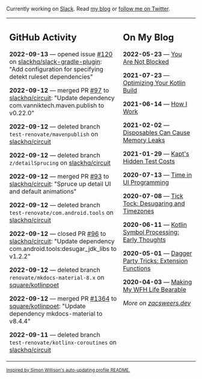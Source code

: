 Currently working on [Slack](https://slack.com/). Read [my blog](https://zacsweers.dev/) or [follow me on Twitter](https://twitter.com/ZacSweers).

<table><tr><td valign="top" width="60%">

## GitHub Activity
<!-- githubActivity starts -->
**2022-09-13** — opened issue [#120](https://github.com/slackhq/slack-gradle-plugin/issues/120) on [slackhq/slack-gradle-plugin](https://github.com/slackhq/slack-gradle-plugin): "Add configuration for specifying detekt ruleset dependencies"

**2022-09-12** — merged PR [#97](https://github.com/slackhq/circuit/pull/97) to [slackhq/circuit](https://github.com/slackhq/circuit): "Update dependency com.vanniktech.maven.publish to v0.22.0"

**2022-09-12** — deleted branch `test-renovate/mavenpublish` on [slackhq/circuit](https://github.com/slackhq/circuit)

**2022-09-12** — deleted branch `z/detailSprucing` on [slackhq/circuit](https://github.com/slackhq/circuit)

**2022-09-12** — merged PR [#93](https://github.com/slackhq/circuit/pull/93) to [slackhq/circuit](https://github.com/slackhq/circuit): "Spruce up detail UI and default animations"

**2022-09-12** — deleted branch `test-renovate/com.android.tools` on [slackhq/circuit](https://github.com/slackhq/circuit)

**2022-09-12** — closed PR [#96](https://github.com/slackhq/circuit/pull/96) to [slackhq/circuit](https://github.com/slackhq/circuit): "Update dependency com.android.tools:desugar_jdk_libs to v1.2.2"

**2022-09-12** — deleted branch `renovate/mkdocs-material-8.x` on [square/kotlinpoet](https://github.com/square/kotlinpoet)

**2022-09-12** — merged PR [#1364](https://github.com/square/kotlinpoet/pull/1364) to [square/kotlinpoet](https://github.com/square/kotlinpoet): "Update dependency mkdocs-material to v8.4.4"

**2022-09-11** — deleted branch `test-renovate/kotlinx-coroutines` on [slackhq/circuit](https://github.com/slackhq/circuit)
<!-- githubActivity ends -->
</td><td valign="top" width="40%">

## On My Blog
<!-- blog starts -->
**2022-05-23** — [You Are Not Blocked](https://www.zacsweers.dev/you-are-not-blocked/)

**2021-07-23** — [Optimizing Your Kotlin Build](https://www.zacsweers.dev/optimizing-your-kotlin-build/)

**2021-06-14** — [How I Work](https://www.zacsweers.dev/how-i-work/)

**2021-02-02** — [Disposables Can Cause Memory Leaks](https://www.zacsweers.dev/disposables-can-cause-memory-leaks/)

**2021-01-29** — [Kapt's Hidden Test Costs](https://www.zacsweers.dev/kapts-hidden-test-costs/)

**2020-07-13** — [Time in UI Programming](https://www.zacsweers.dev/time-in-ui/)

**2020-07-08** — [Tick Tock: Desugaring and Timezones](https://www.zacsweers.dev/ticktock-desugaring-timezones/)

**2020-06-11** — [Kotlin Symbol Processing: Early Thoughts](https://www.zacsweers.dev/kotlin-symbol-processor-early-thoughts/)

**2020-05-01** — [Dagger Party Tricks: Extension Functions](https://www.zacsweers.dev/dagger-party-tricks-extension-functions/)

**2020-04-03** — [Making My WFH Life Bearable](https://www.zacsweers.dev/making-wfh-life-bearable/)
<!-- blog ends -->
_More on [zacsweers.dev](https://zacsweers.dev/)_
</td></tr></table>

<sub><a href="https://simonwillison.net/2020/Jul/10/self-updating-profile-readme/">Inspired by Simon Willison's auto-updating profile README.</a></sub>
